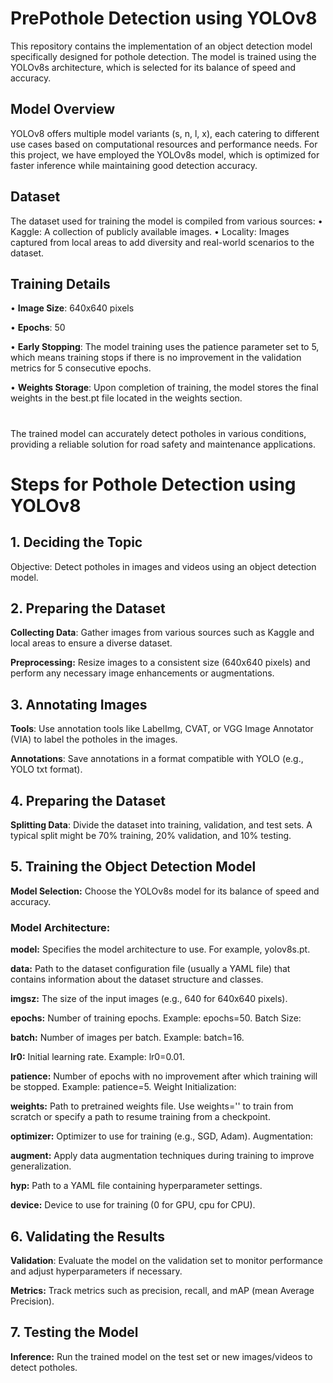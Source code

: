 
# PrePothole Detection using YOLOv8
This repository contains the implementation of an object detection model specifically designed for pothole detection. The model is trained using the YOLOv8s architecture, which is selected for its balance of speed and accuracy.

## Model Overview
YOLOv8 offers multiple model variants (s, n, l, x), each catering to different use cases based on computational resources and performance needs. For this project, we have employed the YOLOv8s model, which is optimized for faster inference while maintaining good detection accuracy.

## Dataset
The dataset used for training the model is compiled from various sources:
•	Kaggle: A collection of publicly available images.
•	Locality: Images captured from local areas to add diversity and real-world scenarios to the dataset.

## Training Details
•	**Image Size**: 640x640 pixels

•	**Epochs**: 50

•	**Early Stopping**: The model training uses the patience parameter set to 5, which means training stops if there is no improvement in the validation metrics for 5 consecutive epochs.

•	**Weights Storage**: Upon completion of training, the model stores the final weights in the best.pt file located in the weights section.

#
The trained model can accurately detect potholes in various conditions, providing a reliable solution for road safety and maintenance applications.
#

# Steps for Pothole Detection using YOLOv8
## 1. Deciding the Topic

Objective: Detect potholes in images and videos using an object detection model.

## 2. Preparing the Dataset

**Collecting Data**: Gather images from various sources such as Kaggle and local areas to ensure a diverse dataset.

**Preprocessing:** Resize images to a consistent size (640x640 pixels) and perform any necessary image enhancements or augmentations.

## 3. Annotating Images

**Tools**: Use annotation tools like LabelImg, CVAT, or VGG Image Annotator (VIA) to label the potholes in the images.

**Annotations**: Save annotations in a format compatible with YOLO (e.g., YOLO txt format).

## 4. Preparing the Dataset

**Splitting Data**: Divide the dataset into training, validation, and test sets. A typical split might be 70% training, 20% validation, and 10% testing.

## 5. Training the Object Detection Model

**Model Selection:** Choose the YOLOv8s model for its balance of speed and accuracy.

### Model Architecture:

**model:** Specifies the model architecture to use. For example, yolov8s.pt.


**data:** Path to the dataset configuration file (usually a YAML file) that contains information about the dataset structure and classes.


**imgsz:** The size of the input images (e.g., 640 for 640x640 pixels).


**epochs:** Number of training epochs. Example: epochs=50.
Batch Size:

**batch:** Number of images per batch. Example: batch=16.

**lr0:** Initial learning rate. Example: lr0=0.01.

**patience:** Number of epochs with no improvement after which training will be stopped. Example: patience=5.
Weight Initialization:

**weights:** Path to pretrained weights file. Use weights='' to train from scratch or specify a path to resume training from a checkpoint.

**optimizer:** Optimizer to use for training (e.g., SGD, Adam).
Augmentation:

**augment:** Apply data augmentation techniques during training to improve generalization.

**hyp:** Path to a YAML file containing hyperparameter settings.

**device:** Device to use for training (0 for GPU, cpu for CPU).

## 6. Validating the Results
**Validation**: Evaluate the model on the validation set to monitor performance and adjust hyperparameters if necessary.

**Metrics:** Track metrics such as precision, recall, and mAP (mean Average Precision).

## 7. Testing the Model
**Inference:** Run the trained model on the test set or new images/videos to detect potholes.






